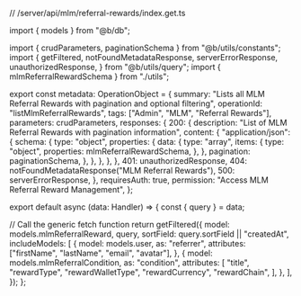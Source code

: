 // /server/api/mlm/referral-rewards/index.get.ts

import { models } from "@b/db";

import { crudParameters, paginationSchema } from "@b/utils/constants";
import {
  getFiltered,
  notFoundMetadataResponse,
  serverErrorResponse,
  unauthorizedResponse,
} from "@b/utils/query";
import { mlmReferralRewardSchema } from "./utils";

export const metadata: OperationObject = {
  summary:
    "Lists all MLM Referral Rewards with pagination and optional filtering",
  operationId: "listMlmReferralRewards",
  tags: ["Admin", "MLM", "Referral Rewards"],
  parameters: crudParameters,
  responses: {
    200: {
      description: "List of MLM Referral Rewards with pagination information",
      content: {
        "application/json": {
          schema: {
            type: "object",
            properties: {
              data: {
                type: "array",
                items: {
                  type: "object",
                  properties: mlmReferralRewardSchema,
                },
              },
              pagination: paginationSchema,
            },
          },
        },
      },
    },
    401: unauthorizedResponse,
    404: notFoundMetadataResponse("MLM Referral Rewards"),
    500: serverErrorResponse,
  },
  requiresAuth: true,
  permission: "Access MLM Referral Reward Management",
};

export default async (data: Handler) => {
  const { query } = data;

  // Call the generic fetch function
  return getFiltered({
    model: models.mlmReferralReward,
    query,
    sortField: query.sortField || "createdAt",
    includeModels: [
      {
        model: models.user,
        as: "referrer",
        attributes: ["firstName", "lastName", "email", "avatar"],
      },
      {
        model: models.mlmReferralCondition,
        as: "condition",
        attributes: [
          "title",
          "rewardType",
          "rewardWalletType",
          "rewardCurrency",
          "rewardChain",
        ],
      },
    ],
  });
};
